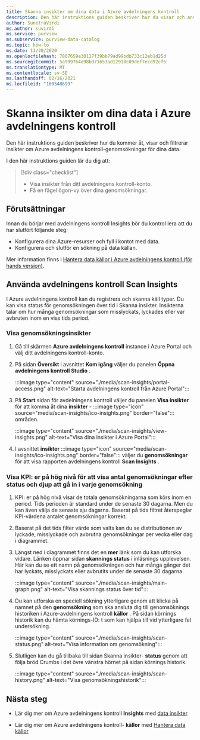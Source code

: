 ```yaml
---
title: Skanna insikter om dina data i Azure avdelningens kontroll
description: Den här instruktions guiden beskriver hur du visar och använder avdelningens kontroll Insights-skannings rapportering på dina data.
author: SunetraVirdi
ms.author: suvirdi
ms.service: purview
ms.subservice: purview-data-catalog
ms.topic: how-to
ms.date: 11/20/2020
ms.openlocfilehash: 7807659a30127f39bb79ad99bdb733c12eb1d25d
ms.sourcegitcommit: 5a999764e98bd71653ad12918c09def7ecd92cf6
ms.translationtype: MT
ms.contentlocale: sv-SE
ms.lasthandoff: 02/16/2021
ms.locfileid: "100548699"
---
```

# <a name="scan-insights-on-your-data-in-azure-purview"></a>Skanna insikter om dina data i Azure avdelningens kontroll

Den här instruktions guiden beskriver hur du kommer åt, visar och filtrerar insikter om Azure avdelningens kontroll-genomsökningar för dina data.

I den här instruktions guiden lär du dig att:

> [!div class="checklist"]
> * Visa insikter från ditt avdelningens kontroll-konto.
> * Få en fågel ögon-vy över dina genomsökningar.

## <a name="prerequisites"></a>Förutsättningar

Innan du börjar med avdelningens kontroll Insights bör du kontrol lera att du har slutfört följande steg:

* Konfigurera dina Azure-resurser och fyll i kontot med data.
* Konfigurera och slutför en sökning på data källan.

Mer information finns i [Hantera data källor i Azure avdelningens kontroll (för hands version)](manage-data-sources.md).

## <a name="use-purview-scan-insights"></a>Använda avdelningens kontroll Scan Insights

I Azure avdelningens kontroll kan du registrera och skanna käll typer. Du kan visa status för genomsökningen över tid i Skanna insikter. Insikterna talar om hur många genomsökningar som misslyckats, lyckades eller var avbruten inom en viss tids period.

### <a name="view-scan-insights"></a>Visa genomsökningsinsikter

1. Gå till skärmen **Azure avdelningens kontroll** instance i Azure Portal och välj ditt avdelningens kontroll-konto.

1. På sidan **Översikt** i avsnittet **Kom igång** väljer du panelen **Öppna avdelningens kontroll Studio** .

   :::image type="content" source="./media/scan-insights/portal-access.png" alt-text="Starta avdelningens kontroll från Azure Portal":::

1. På **Start** sidan för avdelningens kontroll väljer du panelen **Visa insikter** för att komma åt dina **insikter** - :::image type="icon" source="media/scan-insights/ico-insights.png" border="false"::: områden.

   :::image type="content" source="./media/scan-insights/view-insights.png" alt-text="Visa dina insikter i Azure Portal":::

1. I avsnittet **insikter** :::image type="icon" source="media/scan-insights/ico-insights.png" border="false"::: väljer du **genomsökningar** för att visa rapporten avdelningens kontroll **Scan Insights** .

### <a name="view-high-level-kpis-to-show-count-of-scans-by-status-and-deep-dive-into-each-scan"></a>Visa KPI: er på hög nivå för att visa antal genomsökningar efter status och djup att gå in i varje genomsökning
 
1. KPI: er på hög nivå visar de totala genomsökningarna som körs inom en period. Tids perioden är standard under de senaste 30 dagarna. Men du kan även välja de senaste sju dagarna. Baserat på tids filtret återspeglar KPI-värdena antalet genomsökningar korrekt.


1. Baserat på det tids filter värde som valts kan du se distributionen av lyckade, misslyckade och avbrutna genomsökningar per vecka eller dag i diagrammet.

1. Längst ned i diagrammet finns det en **mer** länk som du kan utforska vidare. Länken öppnar sidan  **skannings status** i inläsnings upplevelsen. Här kan du se ett namn på genomsökningen och hur många gånger det har lyckats, misslyckats eller avbrutits under de senaste 30 dagarna.

    :::image type="content" source="./media/scan-insights/main-graph.png" alt-text="Visa skannings status över tid":::

4. Du kan utforska en speciell sökning ytterligare genom att klicka på namnet på den **genomsökning** som ska ansluta dig till genomsöknings historiken i Azure-avdelningens kontroll **källor** . På sidan körnings historik kan du hämta körnings-ID: t som kan hjälpa till vid ytterligare fel undersökning.

    :::image type="content" source="./media/scan-insights/scan-status.png" alt-text="Visa information om genomsökning":::

5. Slutligen kan du gå tillbaka till sidan Skanna insikter- **status** genom att följa bröd Crumbs i det övre vänstra hörnet på sidan körnings historik.

    :::image type="content" source="./media/scan-insights/scan-history.png" alt-text="Visa genomsökningshistorik"::: 

## <a name="next-steps"></a>Nästa steg

* Lär dig mer om Azure avdelningens kontroll **Insights** med [data insikter](./concept-insights.md)

* Lär dig mer om Azure avdelningens kontroll- **källor** med [Hantera data källor](./manage-data-sources.md)